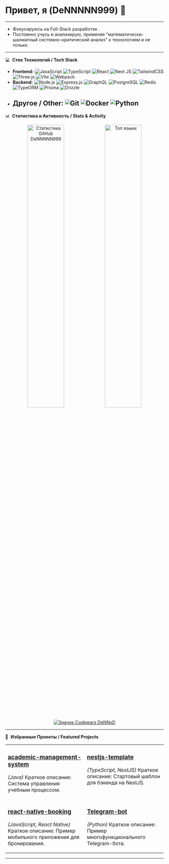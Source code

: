 # Привет, я (DeNNNNN999) 👋

---




* Фокусируюсь на  Full-Stack разработке .
* Постоянно учусь и анализирую, применяя "математически-шахматный системно-критический анализ" к технологиям и не только.

---

💻 &nbsp;**Стек Технологий / Tech Stack**

* **Frontend:** ![JavaScript](https://img.shields.io/badge/JavaScript-F7DF1E?style=for-the-badge&logo=javascript&logoColor=black)
    ![TypeScript](https://img.shields.io/badge/TypeScript-3178C6?style=for-the-badge&logo=typescript&logoColor=white)
    ![React](https://img.shields.io/badge/React-20232A?style=for-the-badge&logo=react&logoColor=61DAFB)
    ![Next JS](https://img.shields.io/badge/Next.js-000000?style=for-the-badge&logo=nextdotjs&logoColor=white)
    ![TailwindCSS](https://img.shields.io/badge/Tailwind_CSS-38B2AC?style=for-the-badge&logo=tailwind-css&logoColor=white)
    ![Three.js](https://img.shields.io/badge/Three.js-000000?style=for-the-badge&logo=three.js&logoColor=white)
    ![Vite](https://img.shields.io/badge/Vite-646CFF?style=for-the-badge&logo=vite&logoColor=white)
    ![Webpack](https://img.shields.io/badge/Webpack-8DD6F9?style=for-the-badge&logo=webpack&logoColor=black)
* **Backend:** ![Node.js](https://img.shields.io/badge/Node.js-339933?style=for-the-badge&logo=nodedotjs&logoColor=white)
    ![Express.js](https://img.shields.io/badge/Express.js-000000?style=for-the-badge&logo=express&logoColor=white)
    ![GraphQL](https://img.shields.io/badge/GraphQL-E10098?style=for-the-badge&logo=graphql&logoColor=white)
    ![PostgreSQL](https://img.shields.io/badge/PostgreSQL-316192?style=for-the-badge&logo=postgresql&logoColor=white)
    ![Redis](https://img.shields.io/badge/Redis-DC382D?style=for-the-badge&logo=redis&logoColor=white)
    ![TypeORM](https://img.shields.io/badge/TypeORM-E8347F?style=for-the-badge)
    ![Prisma](https://img.shields.io/badge/Prisma-2D3748?style=for-the-badge&logo=prisma&logoColor=white)
    ![Drizzle](https://img.shields.io/badge/Drizzle-C5F74F?style=for-the-badge)
* **Другое / Other:** ![Git](https://img.shields.io/badge/GIT-E44C30?style=for-the-badge&logo=git&logoColor=white)
    ![Docker](https://img.shields.io/badge/Docker-2496ED?style=for-the-badge&logo=docker&logoColor=white)
    ![Python](https://img.shields.io/badge/Python-3776AB?style=for-the-badge&logo=python&logoColor=white) 
    ---

📊 &nbsp;**Статистика и Активность / Stats & Activity**

<p align="center">
  <img 
    src="https://github-readme-stats.vercel.app/api?username=DeNNNNN999&show_icons=true&theme=tokyonight&rank_icon=github&count_private=true&hide_border=true" 
    alt="Статистика GitHub DeNNNNN999" 
    width="48%"
  />
  <img 
    src="https://github-readme-stats.vercel.app/api/top-langs/?username=DeNNNNN999&layout=compact&theme=tokyonight&hide_border=true" 
    alt="Топ языки" 
    width="48%"
  />
  <br/><br/>
  <a href="https://www.codewars.com/users/DeNNxD">
    <img src="https://www.codewars.com/users/DeNNxD/badges/large" alt="Значок Codewars DeNNxD" />
  </a>
</p>

---

🚀 &nbsp;**Избранные Проекты / Featured Projects** <table width="100%">
  <tr>
    <td width="50%" valign="top">
      <h3><a href="LINK_TO_REPO">academic-management-system</a></h3>
      <p><em>(Java)</em> Краткое описание: Система управления учебным процессом.</p>
    </td>
    <td width="50%" valign="top">
      <h3><a href="LINK_TO_REPO">nestjs-template</a></h3>
      <p><em>(TypeScript, NestJS)</em> Краткое описание: Стартовый шаблон для бэкенда на NestJS.</p>
    </td>
  </tr>
  <tr>
    <td width="50%" valign="top">
      <h3><a href="LINK_TO_REPO">react-native-booking</a></h3>
      <p><em>(JavaScript, React Native)</em> Краткое описание: Пример мобильного приложения для бронирования.</p>
    </td>
    <td width="50%" valign="top">
       <h3><a href="LINK_TO_REPO">Telegram-bot</a></h3>
       <p><em>(Python)</em> Краткое описание: Пример многофункционального Telegram-бота.</p>
    </td>
  </tr>
  </table>

---

